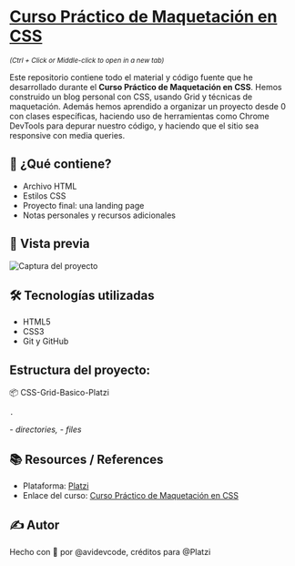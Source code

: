 # [Curso Práctico de Maquetación en CSS](https://platzi.com/cursos/practico-css/) 

<sub>_(Ctrl + Click or Middle-click to open in a new tab)_</sub>

Este repositorio contiene todo el material y código fuente que he desarrollado durante el **Curso Práctico de Maquetación en CSS**. 
Hemos construido un blog personal con CSS, usando Grid y técnicas de maquetación.
Además hemos aprendido a organizar un proyecto desde 0 con clases específicas, haciendo uso de herramientas como Chrome DevTools para depurar nuestro código, y haciendo que el sitio sea responsive con media queries.

## 🚀 ¿Qué contiene?
- Archivo HTML
- Estilos CSS
- Proyecto final: una landing page
- Notas personales y recursos adicionales

## 📸 Vista previa
![Captura del proyecto](./)

## 🛠️ Tecnologías utilizadas
- HTML5
- CSS3
- Git y GitHub

## Estructura del proyecto:
📦 CSS-Grid-Basico-Platzi
```
.

```
_- directories, - files_


## 📚 Resources / References
- Plataforma: [Platzi](https://platzi.com)
- Enlace del curso: [Curso Práctico de Maquetación en CSS](https://platzi.com/cursos/practico-css//)

## ✍️ Autor
Hecho con 💚 por @avidevcode, créditos para @Platzi
